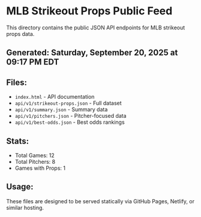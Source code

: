# MLB Strikeout Props Public Feed

This directory contains the public JSON API endpoints for MLB strikeout props data.

## Generated: Saturday, September 20, 2025 at 09:17 PM EDT

## Files:
- `index.html` - API documentation
- `api/v1/strikeout-props.json` - Full dataset
- `api/v1/summary.json` - Summary data
- `api/v1/pitchers.json` - Pitcher-focused data  
- `api/v1/best-odds.json` - Best odds rankings

## Stats:
- Total Games: 12
- Total Pitchers: 8
- Games with Props: 1

## Usage:
These files are designed to be served statically via GitHub Pages, Netlify, or similar hosting.
